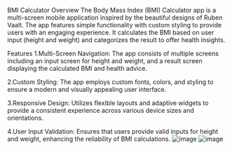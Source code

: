 BMI Calculator
Overview
The Body Mass Index (BMI) Calculator app is a multi-screen mobile application inspired by the beautiful designs of Ruben Vaalt. The app features simple functionality with custom styling to provide users with an engaging experience. It calculates the BMI based on user input (height and weight) and categorizes the result to offer health insights.

Features
1.Multi-Screen Navigation: The app consists of multiple screens including an input screen for height and weight, and a result screen displaying the calculated BMI and health advice.

2.Custom Styling: The app employs custom fonts, colors, and styling to ensure a modern and visually appealing user interface.

3.Responsive Design: Utilizes flexible layouts and adaptive widgets to provide a consistent experience across various device sizes and orientations.

4.User Input Validation: Ensures that users provide valid inputs for height and weight, enhancing the reliability of BMI calculations.
![image](https://github.com/patilshreya02/BMI_Calculator/assets/143864462/ee2b46e7-b3e5-4cba-9c7f-e1fdbd69a27e)
![image](https://github.com/patilshreya02/BMI_Calculator/assets/143864462/2cb6d532-18d7-4072-abd3-42ee9b267643)

